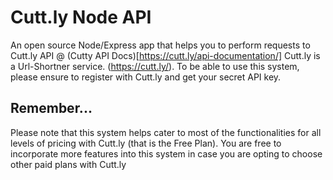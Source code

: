 # Cutt.ly Node API
An open source Node/Express app that helps you to perform requests to Cutt.ly API @ (Cutty API Docs)[https://cutt.ly/api-documentation/]
Cutt.ly is a Url-Shortner service. (https://cutt.ly/). To be able to use this system, please ensure to register with Cutt.ly and 
get your secret API key.

## Remember...
Please note that this system helps cater to most of the functionalities for all levels of pricing with Cutt.ly (that is the Free Plan). 
You are free to incorporate more features into this system in case you are opting to choose other paid plans with Cutt.ly
